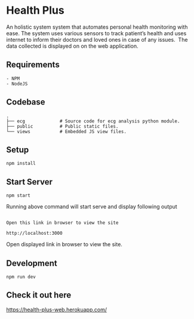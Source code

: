 # Health Plus
An holistic system system that automates personal health monitoring with ease. The system uses various sensors to track patient’s health and uses internet to inform their doctors and loved ones in case of any issues.  The data collected is displayed on on the web application.

## Requirements
    - NPM
    - NodeJS

## Codebase
```
.
├── ecg             # Source code for ecg analysis python module. 
├── public          # Public static files.
└── views           # Embedded JS view files. 
```

## Setup
```
npm install
```

## Start Server
```
npm start
```

Running above command will start serve and display following output
```

Open this link in browser to view the site

http://localhost:3000

```
Open displayed link in browser to view the site.

## Development
```
npm run dev
```

## Check it out here

https://health-plus-web.herokuapp.com/
